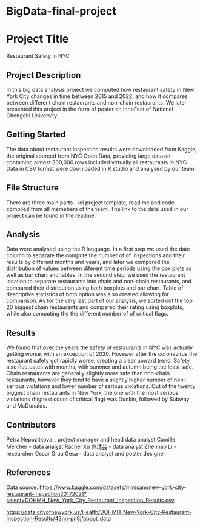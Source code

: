 # BigData-final-project

# Project Title

Restaurant Safety in NYC

## Project Description
In this big data analysis project we computed how restaurant safety in New York City changes in time between 2015 and 2022, and how it compares between different chain restaurants and non-chain restaurants.  We later presented this project in the form of poster on InnoFest of National Chengchi University.


## Getting Started

The data about restaurant inspection results were downloaded from Kaggle, the original sourced from NYC Open Data, providing large dataset containing almost 300,000 rows included virtually all restaurants in NYC. Data in CSV format were downloaded in R studio and analysed by our team. 

## File Structure

There are three main parts - ici project template, read me and code compiled from all memebers of the team.  The link to the data used in our project can be found in the readme.

## Analysis

Data were analysed using the R language. In a first step we used the date column to separate the compute the number of of inspections and their results by different months and years, and later we compared the distribution of values between diferent time periods using the box plots as well as bar chart and tables. In the second step, we used the restaurant location to separate restaurants into chain and non-chain restaurants, and compared their distribution using both boxplots and bar chart. Table of descriptive statistics of both option was also created allowing for comparison. As for the very last part of our analysis, we sorted out the top 20 biggest chain restaurants and compared their rating using boxplots, while also computing the the different number of of critical flags.

## Results
We found that over the years the safety of restaurants in NYC was actually getting worse, with an exception of 2020. Hovewer after the coronavirus the restaurant safety got rapidly worse, creating a clear upward trend. Safety also fluctuates with months, with summer and autumn being the least safe. Chain restaurants are generally slightly more safe than non-chain restaurants, however they tend to have a slightly higher number of non-serious violations and lower number of serious violations. Out of the twenty biggest chain restaurants in New York, the one with the most serious violations (highest count of critical flag) was Dunkin, followed by Subway and McDonalds.

## Contributors

Petra Nepozitkova _ project manager and head data analyst
Camille Mercher  - data analyst
Rachel Xu 許瑈芸 - data analyst
Zhenhao Li - researcher
Oscar Grau Gesa - data analyst and poster designer


## References
Data source: https://www.kaggle.com/datasets/minisam/new-york-city-restaurant-inspection20172021?select=DOHMH_New_York_City_Restaurant_Inspection_Results.csv

https://data.cityofnewyork.us/Health/DOHMH-New-York-City-Restaurant-Inspection-Results/43nn-pn8j/about_data
